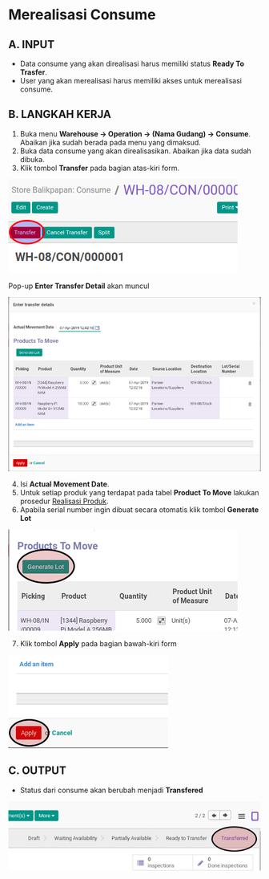 # Merealisasi Consume

## A. INPUT

* Data consume yang akan direalisasi harus memiliki status **Ready To Trasfer**.
* User yang akan merealisasi harus memiliki akses untuk merealisasi consume.

## B. LANGKAH KERJA

1. Buka menu **Warehouse -> Operation -> (Nama Gudang) -> Consume**. Abaikan jika sudah berada
pada menu yang dimaksud.
2. Buka data consume yang akan direalisasikan. Abaikan jika data sudah dibuka.
3. Klik tombol **Transfer** pada bagian atas-kiri form.


![](../../img/consume/tombol-transfer.png)

Pop-up **Enter Transfer Detail** akan muncul

![](../../img/consume/pop-up-enter-transfer-detail.png)

4. Isi **Actual Movement Date**.
5. Untuk setiap produk yang terdapat pada tabel **Product To Move** lakukan prosedur [Realisasi Produk](./transfer-product.md).
6. Apabila serial number ingin dibuat secara otomatis klik tombol **Generate Lot**

![](../../img/consume/tombol-generate-lot.png)

7. Klik tombol **Apply** pada bagian bawah-kiri form

![](../../img/consume/tombol-apply-transfer-detail.png)

## C. OUTPUT

* Status dari consume akan berubah menjadi **Transfered**

![](../../img/consume/status-transfered.png)
